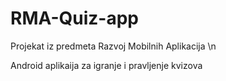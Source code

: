 # RMA-Quiz-app

Projekat iz predmeta Razvoj Mobilnih Aplikacija \n

Android aplikaija za igranje i pravljenje kvizova
